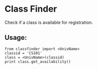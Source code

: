 # Class Finder
Check if a class is available for registration.

Usage:
-----
```
from classfinder import <UnivName>
classid = 'CS101'
class = <UnivName>(classid)
print class.get_availability()
```
